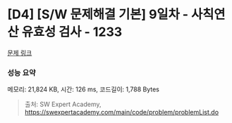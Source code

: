 # [D4] [S/W 문제해결 기본] 9일차 - 사칙연산 유효성 검사 - 1233 

[문제 링크](https://swexpertacademy.com/main/code/problem/problemDetail.do?contestProbId=AV141176AIwCFAYD) 

### 성능 요약

메모리: 21,824 KB, 시간: 126 ms, 코드길이: 1,788 Bytes



> 출처: SW Expert Academy, https://swexpertacademy.com/main/code/problem/problemList.do